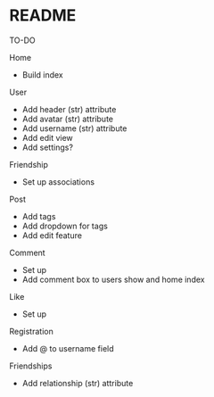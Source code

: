 # README

TO-DO

Home
  * Build index

User
  * Add header (str) attribute
  * Add avatar (str) attribute
  * Add username (str) attribute
  * Add edit view
  * Add settings?

Friendship
  * Set up associations

Post
  * Add tags
  * Add dropdown for tags
  * Add edit feature

Comment
  * Set up
  * Add comment box to users show and home index

Like
  * Set up

Registration
  * Add @ to username field

Friendships
  * Add relationship (str) attribute
